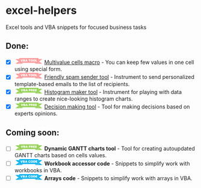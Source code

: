 # excel-helpers
Excel tools and VBA snippets for focused business tasks

## Done:
- [x] <img src="/static/vba.png" width="75"> [Multivalue cells macro](https://github.com/sergey-frolov-pets/excel-helpers/tree/master/tools/multivalue_cells) - You can keep few values in one cell using special form.
- [x] <img src="/static/vba.png" width="75"> [Friendly spam sender tool](https://github.com/sergey-frolov-pets/excel-helpers/tree/master/tools/friendly_spam) - Instrument to send personalized template-based emails to the list of recipients.
- [x] <img src="/static/vba-free.png" width="75"> [Histogram maker tool](https://github.com/sergey-frolov-pets/excel-helpers/tree/master/tools/histogram_maker) - Instrument for playing with data ranges to create nice-looking histogram charts.
- [x] <img src="/static/vba-free.png" width="75"> [Decision making tool](https://github.com/sergey-frolov-pets/excel-helpers/tree/master/tools/decision_maker) - Tool for making decisions based on experts opinions.

## Coming soon:
- [ ] <img src="/static/vba-free.png" width="75"> **Dynamic GANTT charts tool** - Tool for creating autoupdated GANTT charts based on cells values.
- [ ] <img src="/static/snippets.png" width="75"> **Workbook accessor code** - Snippets to simplify work with workbooks in VBA.
- [ ] <img src="/static/snippets.png" width="75"> **Arrays code** - Snippets to simplify work with arrays in VBA.
